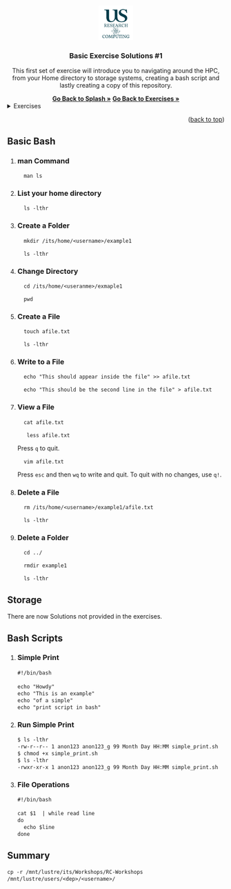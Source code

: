 <div id="top"></div>

<!-- PROJECT SHIELDS -->
<!--
*** I'm using markdown "reference style" links for readability.
*** Reference links are enclosed in brackets [ ] instead of parentheses ( ).
*** See the bottom of this document for the declaration of the reference variables
*** for contributors-url, forks-url, etc. This is an optional, concise syntax you may use.

[![Contributors][contributors-shield]][contributors-url]
[![Forks][forks-shield]][forks-url]
[![Stargazers][stars-shield]][stars-url]
[![Issues][issues-shield]][issues-url]



<!-- PROJECT LOGO -->

<div align="center">
  <a href="https://github.com/universityofsussex-its/RC-Workshops">
    <img src="images/logo.png" alt="Logo" width="80" height="80">
  </a>

  <h3 align="center">Basic Exercise Solutions #1</h3>
  <p align="center">
    This first set of exercise will introduce you to navigating around the HPC, from your Home directory to storage systems, creating a bash script and lastly creating a copy of this repository.
  </p>
    <a href="https://github.com/universityofsussex-its/RC-Workshops"><strong>Go Back to Splash »</strong></a>
    <a href="https://github.com/universityofsussex-its/RC-Workshops/exercises/basic/exercise1.md"><strong>Go Back to Exercises »</strong></a>
    <br />
</div>
<!-- TABLE OF CONTENTS -->
<details>
  <summary>Exercises</summary>
  <ol>
    <li><a href="#basic-bash">Basic Bash</a></li>
    <li><a href="#storage">Storage</a></li>
    <li><a href="#bash_scripts">Bash Scripts</a></li>
    <li><a href="#summary">Summary</a></li>
  </ol>
</details>

<p align="right">(<a href="#top">back to top</a>)</p>

## Basic Bash

<ol>
<li><h3> man Command</h3></li>

  ```
    man ls
  ```

<li><h3> List your home directory</h3></li>

  ```
    ls -lthr
  ```

<li><h3> Create a Folder </h3></li>

  ```
    mkdir /its/home/<username>/example1
  ```
  ```
    ls -lthr
  ```

<li><h3> Change Directory</h3></li>

  ```
    cd /its/home/<useranme>/exmaple1
  ```
  ```
    pwd
  ```

<li><h3> Create a File</h3></li>

  ```
    touch afile.txt
  ```
  ```
    ls -lthr
  ```

<li><h3> Write to a File</h3></li>

  ```
    echo "This should appear inside the file" >> afile.txt
  ```
  ```
    echo "This should be the second line in the file" > afile.txt
  ```
<li><h3> View a File</h3></li>

  ```
    cat afile.txt
  ```
  ```
     less afile.txt
  ```
  Press `q` to quit.
  ```
    vim afile.txt
  ```
  Press `esc` and then `wq` to write and quit. To quit with no changes, use `q!`.

<li><h3> Delete a File</h3></li>

  ```
    rm /its/home/<username>/example1/afile.txt
  ```
  ```
    ls -lthr
  ```

<li><h3> Delete a Folder</h3></li>

  ```
    cd ../
  ```
  ```
    rmdir example1
  ```
  ```
    ls -lthr
  ```

</ol>

## Storage

There are now Solutions not provided in the exercises.


## Bash Scripts

<ol>
<li><h3> Simple Print </h3></li>

```
#!/bin/bash

echo "Howdy"
echo "This is an example"
echo "of a simple"
echo "print script in bash"
```

<li><h3> Run Simple Print </h3></li>

```
$ ls -lthr
-rw-r--r-- 1 anon123 anon123_g 99 Month Day HH:MM simple_print.sh
$ chmod +x simple_print.sh
$ ls -lthr
-rwxr-xr-x 1 anon123 anon123_g 99 Month Day HH:MM simple_print.sh
```

<li><h3> File Operations </h3></li>

```
#!/bin/bash

cat $1  | while read line
do
  echo $line
done
```

</ol>

## Summary

```
cp -r /mnt/lustre/its/Workshops/RC-Workshops /mnt/lustre/users/<dep>/<username>/
```


<!-- MARKDOWN LINKS & IMAGES -->
<!-- https://www.markdownguide.org/basic-syntax/#reference-style-links -->
[contributors-shield]: https://img.shields.io/github/contributors/universityofsussex-its/RC-Workshops.svg?style=for-the-badge
[contributors-url]: https://github.com/universityofsussex-its/RC-Workshops/graphs/contributors
[forks-shield]: https://img.shields.io/github/forks/universityofsussex-its/RC-Workshops.svg?style=for-the-badge
[forks-url]: https://github.com/universityofsussex-its/RC-Workshops/network/members
[stars-shield]: https://img.shields.io/github/stars/universityofsussex-its/RC-Workshops.svg?style=for-the-badge
[stars-url]: https://github.com/universityofsussex-its/RC-Workshops/stargazers
[issues-shield]: https://img.shields.io/github/issues/universityofsussex-its/RC-Workshops.svg?style=for-the-badge
[issues-url]: https://github.com/universityofsussex-its/RC-Workshops/issues
